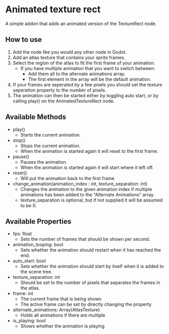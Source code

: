 # Animated texture rect

A simple addon that adds an animated version of the TextureRect node.

## How to use

1. Add the node like you would any other node in Godot.
2. Add an atlas texture that contains your sprite frames.
3. Select the region of the atlas to fit the first frame of your animation.
   - If you have multiple animation that you want to switch between:
     - Add them all to the alternate animations array.
     - The first element in the array will be the default animation.
4. If your frames are seperated by a few pixels you should set the texture seperation property to the number of pixels.
5. The animation can then be started either by toggling auto start, or by calling play() on the AnimatedTextureRect node.

## Available Methods

- play()
  - Starts the current animation.
- stop()
  - Stops the current animation.
  - When the animation is started again it will reset to the first frame.
- pause()
  - Pauses the animation.
  - When the animation is started again it will start where it left off.
- reset()
  - Will put the animation back to the first frame
- change_animation(animation_index : int, texture_separation: int)
  - Changes the animation to the given animation index if multiple animations has been added to the "Alternate Animations" array.
  - texture_separation is optional, but if not supplied it will be assumed to be 0.

## Available Properties

- fps: float
  - Sets the number of frames that should be shown per second.
- animation_looping: bool
  - Sets whether the animation should restart when it has reached the end.
- auto_start: bool
  - Sets whether the animation should start by itself when it is added to the scene tree.
- texture_separation: int
  - Should be set to the number of pixels that separates the frames in the atlas.
- frame: int
  - The current frame that is being shown
  - The active frame can be set by directly changing the property
- alternate_animations: Array(AtlasTexture)
  - Holds all animations if there are multiple
- is_playing: bool
  - Shows whether the animation is playing
